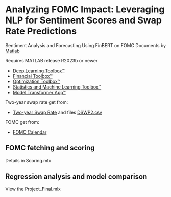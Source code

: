 # Analyzing FOMC Impact: Leveraging NLP for Sentiment Scores and Swap Rate Predictions
Sentiment Analysis and Forecasting Using FinBERT on FOMC Documents by [Matlab](https://www.mathworks.com/products/matlab.html)

Requires MATLAB release R2023b or newer
- [Deep Learning Toolbox™](https://www.mathworks.com/products/deep-learning.html)
- [Financial Toolbox™](https://www.mathworks.com/products/finance.html)
- [Optimization Toolbox™](https://www.mathworks.com/products/optimization.html)
- [Statistics and Machine Learning Toolbox™](https://www.mathworks.com/products/statistics.html)
- [Model Transformer App™](https://www.mathworks.com/help/slcheck/ref/modeltransformer-app.html)

Two-year swap rate get from:
- [Two-year Swap Rate](https://fred.stlouisfed.org/series/DSWP2)
and files [DSWP2.csv](https://github.com/LiangBingbing/Sentiment-Analysis-and-Forecasting-Using-FinBERT-on-FOMC-Documents)

FOMC get from:
- [FOMC Calendar](https://www.federalreserve.gov/monetarypolicy/fomccalendars.htm)

## FOMC fetching and scoring
Details in Scoring.mlx
## Regression analysis and model comparison
View the Project_Final.mlx
